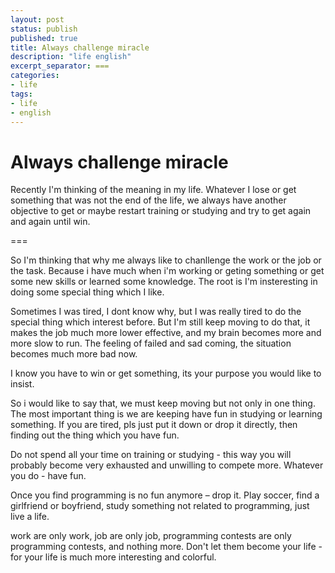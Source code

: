 ```yaml
---
layout: post
status: publish
published: true
title: Always challenge miracle
description: "life english"
excerpt_separator: ===
categories:
- life
tags:
- life
- english
---
```


# Always challenge miracle

Recently I'm thinking of the meaning in my life. Whatever I lose or get something that was not the end of the life, we always have another objective to get or maybe restart training or studying and try to get again and again until win.

===

So I'm thinking that why me always like to chanllenge the work or the job or the task. Because i have much when i'm working or geting something or get some new skills or learned some knowledge. The root is I'm insteresting in doing some special thing which I like.

Sometimes I was tired, I dont know why, but I was really tired to do the special thing which interest before. But I'm still keep moving to do that, it makes the job much more lower effective, and my brain becomes more and more slow to run. The feeling of failed and sad coming, the situation becomes much more bad now.

I know you have to win or get something, its your purpose you would like to insist.

So i would like to say that, we must keep moving but not only in one thing. The most important thing is we are keeping have fun in studying or learning something. If you are tired, pls just put it down or drop it directly, then finding out the thing which you have fun.

Do not spend all your time on training or studying - this way you will probably become very exhausted and unwilling to compete more. Whatever you do - have fun.

Once you find programming is no fun anymore – drop it. Play soccer, find a girlfriend or boyfriend, study something not related to programming, just live a life.

work are only work, job are only job, programming contests are only programming contests, and nothing more. Don't let them become your life - for your life is much more interesting and colorful.